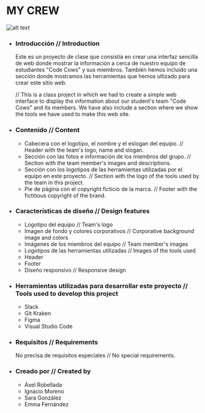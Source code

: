 # MY CREW

![alt text](https://i.ibb.co/BrQhmnK/log3.png)


* ### Introducción // Introduction

    Este es un proyecto de clase que consistía en crear una interfaz sencilla de web donde mostrar la información a cerca de nuestro equipo de estudiantes "Code Cows" y sus miembros. También hemos incluido una sección donde mostramos las herramientas que hemos utlizado para crear este sitio web.

    // This is a class project in which we had to create a simple web interface to display the information about our student's team "Code Cows" and its members. We have also include a section where we show the tools we have used to make this web site. 

* ### Contenido // Content
 
    * Cabecera con el logotipo, el nombre y el eslogan del equipo. 
      // Header with the team's logo, name and slogan.
    * Sección con las fotos e información de los miembros del grupo. 
      // Section with the team member's images and descriptions.
    * Sección con los logotipos de las herramientas utilizadas por el equipo en este proyecto. 
      // Section with the logo of the tools used by the team in this project.
    * Pie de página con el copyright ficticio de la marca. 
      // Footer with the fictitious copyright of the brand.

* ### Características de diseño // Design features 

    * Logotipo del equipo 
      // Team's logo
    * Imagen de fondo y colores corporativos 
      // Corporative background image and colors
    * Imágenes de los miembros del equipo 
      // Team member's images
    * Logotipos de las herramientas utilizadas 
      // Images of the tools used
    * Header
    * Footer 
    * Diseño responsivo 
      // Responsive design

* ### Herramientas utilizadas para desarrollar este proyecto // Tools used to develop this project 

    * Slack
    * Git Kraken
    * Figma
    * Visual Studio Code

* ### Requisitos // Requirements

    No precisa de requisitos especiales // No special requirements.

* ### Creado por // Created by 

    *  Áxel Robellada
    *  Ignacio Moreno
    *  Sara González
    *  Emma Fernández

